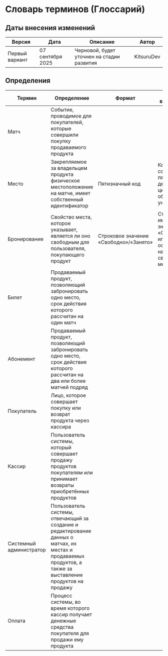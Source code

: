 # Словарь терминов (Глоссарий)
## Даты внесения изменений 
| Версия | Дата | Описание | Автор |
| --- | --- | --- | --- |
| Первый вариант | 07 сентября 2025 | Черновой, будет уточнен на стадии развития | KitsuruDev |


## Определения

| Термин | Определение | Формат | Правило верификации | Синоним |
| --- | --- | --- | --- | --- |
| Матч | Событие, проводимое для покупателей, которые совершили покупку продаваемого продукта
| Место | Закрепляемое за владельцем продукта физическое местоположение на матче, имеет собственный идентификатор | Пятизначный код | Код должен содержать пять десятизначных цифр и обладать уникальностью | Identifier (ID)
| Бронирование | Свойство места, которое указывает, является ли оно свободным для пользователя, покупающего продукт | Строковое значение «Свободно»/«Занято» | Статус должен иметь значение «Свободно» или «Занято», основываясь на булевом свойстве места | Booking
| Билет | Продаваемый продукт, позволяющий забронировать одно место, срок действия которого рассчитан на один матч
| Абонемент | Продаваемый продукт, позволяющий забронировать одно место, срок действия которого рассчитан на два или более матчей подряд
| Покупатель | Лицо, которое совершает покупку или возврат продукта через кассира
| Кассир | Пользователь системы, который совершает продажу продуктов покупателям или принимает возвраты приобретённых продуктов
| Системный администратор | Пользователь системы, отвечающий за создание и редактирование данных о матчах, их местах и продаваемых продуктов, а также за выставление продуктов на продажу
| Оплата | Процесс системы, во время которого кассир получает денежные средства покупателя для продажи ему продукта





